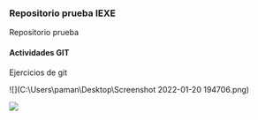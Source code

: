 ### Repositorio prueba IEXE

Repositorio prueba

#### Actividades GIT

Ejercicios de git

![](C:\Users\paman\Desktop\Screenshot 2022-01-20 194706.png)

![](C:\Users\paman\Desktop\network.png)
